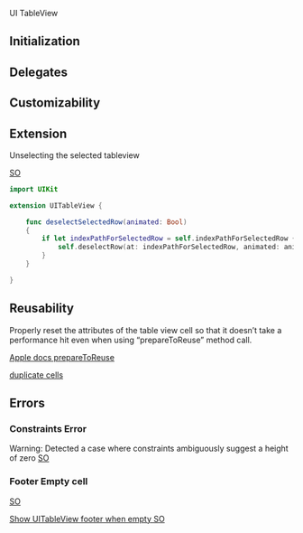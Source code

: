 UI TableView


## Initialization


## Delegates


## Customizability


## Extension

Unselecting the selected tableview

[SO](https://stackoverflow.com/questions/3968037/how-to-deselect-a-selected-uitableview-cell)

```swift
import UIKit

extension UITableView {

    func deselectSelectedRow(animated: Bool)
    {
        if let indexPathForSelectedRow = self.indexPathForSelectedRow {
            self.deselectRow(at: indexPathForSelectedRow, animated: animated)
        }
    }

}
```


## Reusability


Properly reset the attributes of the table view cell so that it doesn’t take a performance hit even when using “prepareToReuse” method call.

[Apple docs prepareToReuse](https://developer.apple.com/documentation/uikit/uitableviewcell/1623223-prepareforreuse)

[duplicate cells](https://fluffy.es/solve-duplicated-cells/)


## Errors

### Constraints Error

Warning: Detected a case where constraints ambiguously suggest a height of zero
[SO](https://stackoverflow.com/questions/25902288/detected-a-case-where-constraints-ambiguously-suggest-a-height-of-zero)

### Footer Empty cell

[SO](https://stackoverflow.com/questions/19911536/how-to-add-footer-view-for-uitableview-in-ib-when-working-with-storyboards)

[Show UITableView footer when empty SO](https://stackoverflow.com/questions/36330344/show-uitableview-footer-when-empty)